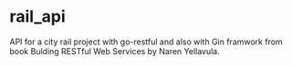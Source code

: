 # rail_api
API for a city rail project with go-restful and also with Gin framwork from book Bulding RESTful Web Services by Naren Yellavula.
